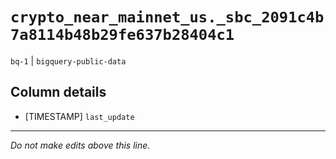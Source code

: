 # `crypto_near_mainnet_us._sbc_2091c4b7a8114b48b29fe637b28404c1`
`bq-1` | `bigquery-public-data`

## Column details
* [TIMESTAMP] `last_update`

-------------------------------------------------------------------------------
*Do not make edits above this line.*
